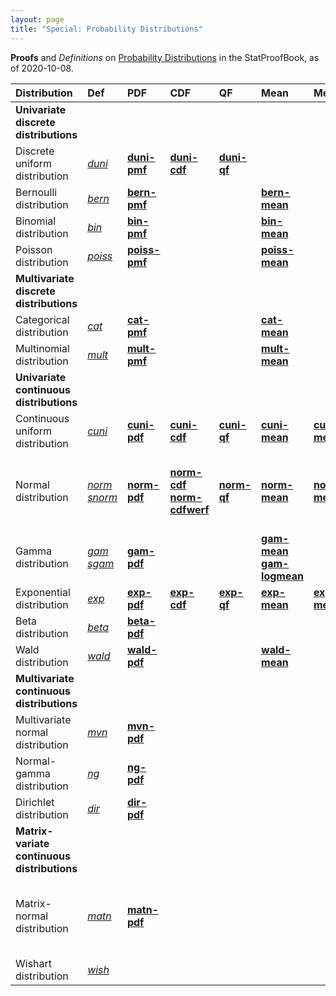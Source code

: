 ```yaml
---
layout: page
title: "Special: Probability Distributions"
---
```



**Proofs** and *Definitions* on [Probability Distributions](/I/Table_of_Contents#Probability%20Distributions) in the StatProofBook, as of 2020-10-08.

| Distribution | Def | PDF | CDF | QF | Mean | Med | Mode | Var | Ent | KL | Marg | Cond | Other |
|:------------ |:--- |:--- |:--- |:-- |:---- |:--- |:---- |:--- |:--- |:-- |:---- |:---- |:----- |
| **Univariate<br>discrete<br>distributions** |  |  |  |  |  |  |  |  |  |  |  |  |  |
| Discrete uniform distribution | *[duni](/D/duni)* | **[duni-pmf](/P/duni-pmf)** | **[duni-cdf](/P/duni-cdf)** | **[duni-qf](/P/duni-qf)** |  |  |  |  |  |  |  |  |  |
| Bernoulli distribution | *[bern](/D/bern)* | **[bern-pmf](/P/bern-pmf)** |  |  | **[bern-mean](/P/bern-mean)** |  |  |  |  |  |  |  |  |
| Binomial distribution | *[bin](/D/bin)* | **[bin-pmf](/P/bin-pmf)** |  |  | **[bin-mean](/P/bin-mean)** |  |  |  |  |  |  |  |  |
| Poisson distribution | *[poiss](/D/poiss)* | **[poiss-pmf](/P/poiss-pmf)** |  |  | **[poiss-mean](/P/poiss-mean)** |  |  |  |  |  |  |  |  |
| **Multivariate<br>discrete<br>distributions** |  |  |  |  |  |  |  |  |  |  |  |  |  |
| Categorical distribution | *[cat](/D/cat)* | **[cat-pmf](/P/cat-pmf)** |  |  | **[cat-mean](/P/cat-mean)** |  |  |  |  |  |  |  |  |
| Multinomial distribution | *[mult](/D/mult)* | **[mult-pmf](/P/mult-pmf)** |  |  | **[mult-mean](/P/mult-mean)** |  |  |  |  |  |  |  |  |
| **Univariate<br>continuous<br>distributions** |  |  |  |  |  |  |  |  |  |  |  |  |  |
| Continuous uniform distribution | *[cuni](/D/cuni)* | **[cuni-pdf](/P/cuni-pdf)** | **[cuni-cdf](/P/cuni-cdf)** | **[cuni-qf](/P/cuni-qf)** | **[cuni-mean](/P/cuni-mean)** | **[cuni-med](/P/cuni-med)** | **[cuni-mode](/P/cuni-mode)** |  |  |  |  |  |  |
| Normal distribution | *[norm](/D/norm)*<br>*[snorm](/D/snorm)* | **[norm-pdf](/P/norm-pdf)** | **[norm-cdf](/P/norm-cdf)**<br>**[norm-cdfwerf](/P/norm-cdfwerf)** | **[norm-qf](/P/norm-qf)** | **[norm-mean](/P/norm-mean)** | **[norm-med](/P/norm-med)** | **[norm-mode](/P/norm-mode)** | **[norm-var](/P/norm-var)** | **[norm-dent](/P/norm-dent)** |  |  |  | **[norm-snorm](/P/norm-snorm)**<br>**[norm-mgf](/P/norm-mgf)**<br>**[norm-fwhm](/P/norm-fwhm)** |
| Gamma distribution | *[gam](/D/gam)*<br>*[sgam](/D/sgam)* | **[gam-pdf](/P/gam-pdf)** |  |  | **[gam-mean](/P/gam-mean)**<br>**[gam-logmean](/P/gam-logmean)** |  |  | **[gam-var](/P/gam-var)** |  | **[gam-kl](/P/gam-kl)** |  |  | **[gam-sgam](/P/gam-sgam)** |
| Exponential distribution | *[exp](/D/exp)* | **[exp-pdf](/P/exp-pdf)** | **[exp-cdf](/P/exp-cdf)** | **[exp-qf](/P/exp-qf)** | **[exp-mean](/P/exp-mean)** | **[exp-med](/P/exp-med)** | **[exp-mode](/P/exp-mode)** |  |  |  |  |  | **[exp-gam](/P/exp-gam)** |
| Beta distribution | *[beta](/D/beta)* | **[beta-pdf](/P/beta-pdf)** |  |  |  |  |  |  |  |  |  |  |  |
| Wald distribution | *[wald](/D/wald)* | **[wald-pdf](/P/wald-pdf)** |  |  | **[wald-mean](/P/wald-mean)** |  |  | **[wald-var](/P/wald-var)** |  |  |  |  | **[wald-mgf](/P/wald-mgf)** |
| **Multivariate<br>continuous<br>distributions** |  |  |  |  |  |  |  |  |  |  |  |  |  |
| Multivariate normal distribution | *[mvn](/D/mvn)* | **[mvn-pdf](/P/mvn-pdf)** |  |  |  |  |  |  | **[mvn-dent](/P/mvn-dent)** | **[mvn-kl](/P/mvn-kl)** | **[mvn-marg](/P/mvn-marg)** | **[mvn-cond](/P/mvn-cond)** | **[mvn-ltt](/P/mvn-ltt)** |
| Normal-gamma distribution | *[ng](/D/ng)* | **[ng-pdf](/P/ng-pdf)** |  |  |  |  |  |  |  | **[ng-kl](/P/ng-kl)** | **[ng-marg](/P/ng-marg)** | **[ng-cond](/P/ng-cond)** |  |
| Dirichlet distribution | *[dir](/D/dir)* | **[dir-pdf](/P/dir-pdf)** |  |  |  |  |  |  |  |  |  |  |  |
| **Matrix-variate<br>continuous<br>distributions** |  |  |  |  |  |  |  |  |  |  |  |  |  |
| Matrix-normal distribution | *[matn](/D/matn)* | **[matn-pdf](/P/matn-pdf)** |  |  |  |  |  |  |  |  |  |  | **[matn-mvn](/P/matn-mvn)**<br>**[matn-ltt](/P/matn-ltt)**<br>**[matn-trans](/P/matn-trans)** |
| Wishart distribution | *[wish](/D/wish)* |  |  |  |  |  |  |  |  |  |  |  |  |